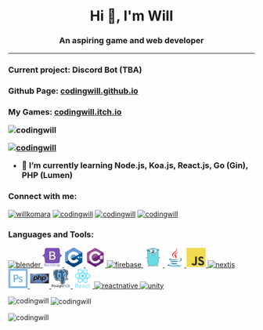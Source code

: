 <h1 align="center">Hi 👋, I'm Will</h1>
<h3 align="center">An aspiring game and web developer</h3>

<hr></hr>
<h3>Current project: Discord Bot (TBA)
<h3>Github Page: <a href="https://codingwill.github.io">codingwill.github.io</a></h3>
<h3>My Games: <a href="https://codingwill.itch.io">codingwill.itch.io</a>
  
<p align="left"> <img src="https://komarev.com/ghpvc/?username=codingwill&label=Profile%20views&color=0e75b6&style=flat" alt="codingwill" /> </p>

<p align="left"> <a href="https://github.com/ryo-ma/github-profile-trophy"><img src="https://github-profile-trophy.vercel.app/?username=codingwill" alt="codingwill" /></a> </p>

- 🌱 I’m currently learning **Node.js, Koa.js, React.js, Go (Gin), PHP (Lumen)**

<h3 align="left">Connect with me:</h3>
<p align="left">
<a href="https://linkedin.com/in/willkomara" target="blank"><img align="center" src="https://raw.githubusercontent.com/rahuldkjain/github-profile-readme-generator/neutral-icons/src/images/icons/Social/linked-in-alt.svg" alt="willkomara" height="30" width="40" /></a>
<a href="https://www.hackerrank.com/codingwill" target="blank"><img align="center" src="https://raw.githubusercontent.com/rahuldkjain/github-profile-readme-generator/neutral-icons/src/images/icons/Social/hackerrank.svg" alt="codingwill" height="30" width="40" /></a>
<a href="https://codeforces.com/profile/codingwill" target="blank"><img align="center" src="https://cdn.jsdelivr.net/npm/simple-icons@3.0.1/icons/codeforces.svg" alt="codingwill" height="30" width="40" /></a>
<a href="https://www.leetcode.com/codingwill" target="blank"><img align="center" src="https://raw.githubusercontent.com/rahuldkjain/github-profile-readme-generator/neutral-icons/src/images/icons/Social/leet-code.svg" alt="codingwill" height="30" width="40" /></a>
</p>

<h3 align="left">Languages and Tools:</h3>
<p align="left"> <a href="https://www.blender.org/" target="_blank"> <img src="https://download.blender.org/branding/community/blender_community_badge_white.svg" alt="blender" width="40" height="40"/> </a> <a href="https://getbootstrap.com" target="_blank"> <img src="https://raw.githubusercontent.com/devicons/devicon/master/icons/bootstrap/bootstrap-plain-wordmark.svg" alt="bootstrap" width="40" height="40"/> </a> <a href="https://www.w3schools.com/cpp/" target="_blank"> <img src="https://raw.githubusercontent.com/devicons/devicon/master/icons/cplusplus/cplusplus-original.svg" alt="cplusplus" width="40" height="40"/> </a> <a href="https://www.w3schools.com/cs/" target="_blank"> <img src="https://raw.githubusercontent.com/devicons/devicon/master/icons/csharp/csharp-original.svg" alt="csharp" width="40" height="40"/> </a> <a href="https://firebase.google.com/" target="_blank"> <img src="https://www.vectorlogo.zone/logos/firebase/firebase-icon.svg" alt="firebase" width="40" height="40"/> </a> <a href="https://golang.org" target="_blank"> <img src="https://raw.githubusercontent.com/devicons/devicon/master/icons/go/go-original.svg" alt="go" width="40" height="40"/> </a> <a href="https://www.java.com" target="_blank"> <img src="https://raw.githubusercontent.com/devicons/devicon/master/icons/java/java-original.svg" alt="java" width="40" height="40"/> </a> <a href="https://developer.mozilla.org/en-US/docs/Web/JavaScript" target="_blank"> <img src="https://raw.githubusercontent.com/devicons/devicon/master/icons/javascript/javascript-original.svg" alt="javascript" width="40" height="40"/> </a> <a href="https://nextjs.org/" target="_blank"> <img src="https://cdn.worldvectorlogo.com/logos/nextjs-3.svg" alt="nextjs" width="40" height="40"/> </a> <a href="https://www.photoshop.com/en" target="_blank"> <img src="https://raw.githubusercontent.com/devicons/devicon/master/icons/photoshop/photoshop-line.svg" alt="photoshop" width="40" height="40"/> </a> <a href="https://www.php.net" target="_blank"> <img src="https://raw.githubusercontent.com/devicons/devicon/master/icons/php/php-original.svg" alt="php" width="40" height="40"/> </a> <a href="https://www.postgresql.org" target="_blank"> <img src="https://raw.githubusercontent.com/devicons/devicon/master/icons/postgresql/postgresql-original-wordmark.svg" alt="postgresql" width="40" height="40"/> </a> <a href="https://reactjs.org/" target="_blank"> <img src="https://raw.githubusercontent.com/devicons/devicon/master/icons/react/react-original-wordmark.svg" alt="react" width="40" height="40"/> </a> <a href="https://reactnative.dev/" target="_blank"> <img src="https://reactnative.dev/img/header_logo.svg" alt="reactnative" width="40" height="40"/> </a> <a href="https://unity.com/" target="_blank"> <img src="https://www.vectorlogo.zone/logos/unity3d/unity3d-icon.svg" alt="unity" width="40" height="40"/> </a> </p>

<p><img align="left" src="https://github-readme-stats.vercel.app/api/top-langs?username=codingwill&show_icons=true&locale=en&layout=compact" alt="codingwill" /></p>

<p>&nbsp;<img align="center" src="https://github-readme-stats.vercel.app/api?username=codingwill&show_icons=true&locale=en" alt="codingwill" /></p>

<p><img align="center" src="https://github-readme-streak-stats.herokuapp.com/?user=codingwill&" alt="codingwill" /></p>
